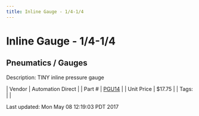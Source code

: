 ```yaml
---
title: Inline Gauge - 1/4-1/4
---
```


# Inline Gauge - 1/4-1/4
## Pneumatics / Gauges
Description: 	TINY inline pressure gauge 

| Vendor | Automation Direct | 
| Part # | [PGU14](http://www.automationdirect.com/adc/Shopping/Catalog/Pneumatic_Components/Special_Purpose_Push-to-Connect_Pneumatic_Fittings/Pressure_Regulators_-z-_Gauges_-z-_Indicators/PGU14) | 
| Unit Price | $17.75 | 
| Tags: |  | 

Last updated: Mon May 08 12:19:03 PDT 2017